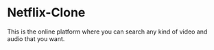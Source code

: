 # Netflix-Clone
This is the online platform where you can search any kind of video and audio that you want.
